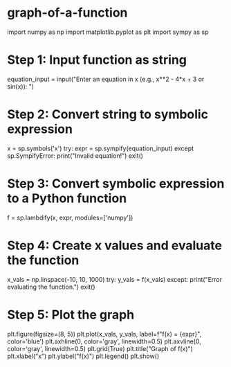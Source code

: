 # graph-of-a-function


import numpy as np
import matplotlib.pyplot as plt
import sympy as sp

# Step 1: Input function as string
equation_input = input("Enter an equation in x (e.g., x**2 - 4*x + 3 or sin(x)): ")

# Step 2: Convert string to symbolic expression
x = sp.symbols('x')
try:
    expr = sp.sympify(equation_input)
except sp.SympifyError:
    print("Invalid equation!")
    exit()

# Step 3: Convert symbolic expression to a Python function
f = sp.lambdify(x, expr, modules=['numpy'])

# Step 4: Create x values and evaluate the function
x_vals = np.linspace(-10, 10, 1000)
try:
    y_vals = f(x_vals)
except:
    print("Error evaluating the function.")
    exit()

# Step 5: Plot the graph
plt.figure(figsize=(8, 5))
plt.plot(x_vals, y_vals, label=f"f(x) = {expr}", color='blue')
plt.axhline(0, color='gray', linewidth=0.5)
plt.axvline(0, color='gray', linewidth=0.5)
plt.grid(True)
plt.title("Graph of f(x)")
plt.xlabel("x")
plt.ylabel("f(x)")
plt.legend()
plt.show()

